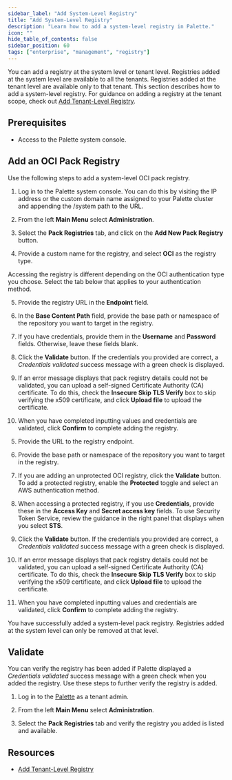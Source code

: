 ```yaml
---
sidebar_label: "Add System-Level Registry"
title: "Add System-Level Registry"
description: "Learn how to add a system-level registry in Palette."
icon: ""
hide_table_of_contents: false
sidebar_position: 60
tags: ["enterprise", "management", "registry"]
---
```


You can add a registry at the system level or tenant level. Registries added at the system level are available to all the tenants. Registries added at the tenant level are available only to that tenant. This section describes how to add a system-level registry. For guidance on adding a registry at the tenant scope, check out [Add Tenant-Level Registry](../../tenant-settings/add-registry.md). 

## Prerequisites

- Access to the Palette system console.

## Add an OCI Pack Registry

Use the following steps to add a system-level OCI pack registry.

1. Log in to the Palette system console. You can do this by visiting the IP address or the custom domain name assigned to your Palette cluster and appending the /system path to the URL. 

2. From the left **Main Menu** select **Administration**. 

3. Select the **Pack Registries** tab, and click on the **Add New Pack Registry** button.

4. Provide a custom name for the registry, and select **OCI** as the registry type. 

Accessing the registry is different depending on the OCI authentication type you choose. Select the tab below that applies to your authentication method.


<Tabs groupId="authentication">

<TabItem label="Basic" value="Basic">

5. Provide the registry URL in the **Endpoint** field.

6. In the **Base Content Path** field, provide the base path or namespace of the repository you want to target in the registry. 

7. If you have credentials, provide them in the **Username** and **Password** fields. Otherwise, leave these fields blank.

8. Click the **Validate** button. If the credentials you provided are correct, a *Credentials validated* success message with a green check is displayed. 

9. If an error message displays that pack registry details could not be validated, you can upload a self-signed Certificate Authority (CA) certificate. To do this, check the **Insecure Skip TLS Verify** box to skip verifying the x509 certificate, and click **Upload file** to upload the certificate.

10. When you have completed inputting values and credentials are validated, click **Confirm** to complete adding the registry.

</TabItem>

<TabItem label="ECR" value="ECR">

5. Provide the URL to the registry endpoint.

6. Provide the base path or namespace of the repository you want to target in the registry. 

7. If you are adding an unprotected OCI registry, click the **Validate** button. To add a protected registry, enable the **Protected** toggle and select an AWS authentication method. 

8. When accessing a protected registry, if you use **Credentials**, provide these in the **Access Key** and **Secret access key** fields. To use Security Token Service, review the guidance in the right panel that displays when you select **STS**.

9. Click the **Validate** button. If the credentials you provided are correct, a *Credentials validated* success message with a green check is displayed. 

10. If an error message displays that pack registry details could not be validated, you can upload a self-signed Certificate Authority (CA) certificate. To do this, check the **Insecure Skip TLS Verify** box to skip verifying the x509 certificate, and click **Upload file** to upload the certificate.

11. When you have completed inputting values and credentials are validated, click **Confirm** to complete adding the registry.

</TabItem>
</Tabs>

You have successfully added a system-level pack registry. Registries added at the system level can only be removed at that level.


## Validate

You can verify the registry has been added if Palette displayed a *Credentials validated* success message with a green check when you added the registry. Use these steps to further verify the registry is added.  

1. Log in to the [Palette](https://console.spectrocloud.com) as a tenant admin.

2. From the left **Main Menu** select **Administration**. 

3. Select the **Pack Registries** tab and verify the registry you added is listed and available.


## Resources

- [Add Tenant-Level Registry](../../tenant-settings/add-registry.md)